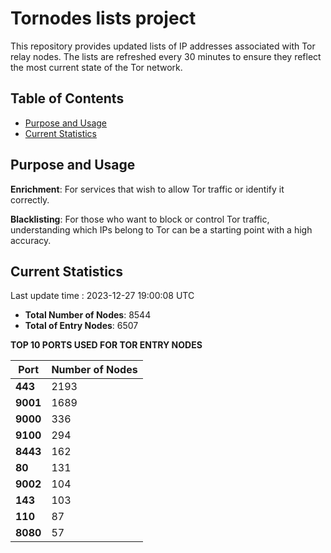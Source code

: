 # Tornodes lists project

This repository provides updated lists of IP addresses associated with Tor relay nodes. The lists are refreshed every 30 minutes to ensure they reflect the most current state of the Tor network.

## Table of Contents

- [Purpose and Usage](#purpose-and-usage)
- [Current Statistics](#current-statistics)


## Purpose and Usage

**Enrichment**: For services that wish to allow Tor traffic or identify it correctly.

**Blacklisting**: For those who want to block or control Tor traffic, understanding which IPs belong to Tor can be a starting point with a high accuracy.

## Current Statistics

Last update time : 2023-12-27 19:00:08 UTC

- **Total Number of Nodes**: 8544
- **Total of Entry Nodes**: 6507

**TOP 10 PORTS USED FOR TOR ENTRY NODES**

| **Port** | **Number of Nodes** |
|------|-----------------|
| **443**   | 2193  |
| **9001**   | 1689  |
| **9000**   | 336  |
| **9100**   | 294  |
| **8443**   | 162  |
| **80**   | 131  |
| **9002**   | 104  |
| **143**   | 103  |
| **110**   | 87  |
| **8080**   | 57  |


